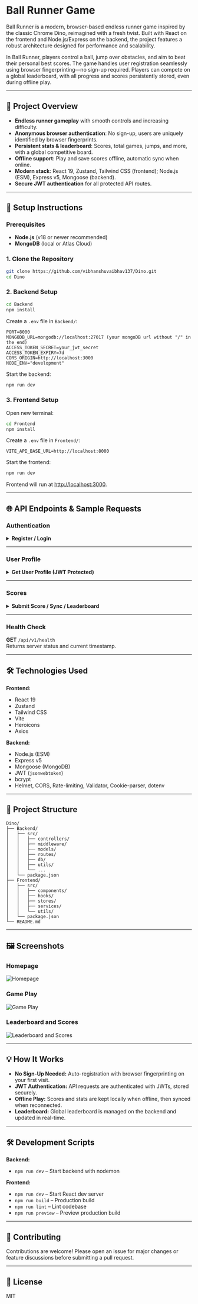 # Ball Runner Game

Ball Runner is a modern, browser-based endless runner game inspired by the classic Chrome Dino, reimagined with a fresh twist. Built with React on the frontend and Node.js/Express on the backend, the project features a robust architecture designed for performance and scalability.

In Ball Runner, players control a ball, jump over obstacles, and aim to beat their personal best scores. The game handles user registration seamlessly using browser fingerprinting—no sign-up required. Players can compete on a global leaderboard, with all progress and scores persistently stored, even during offline play.

---

## 📝 Project Overview

- **Endless runner gameplay** with smooth controls and increasing difficulty.
- **Anonymous browser authentication**: No sign-up, users are uniquely identified by browser fingerprints.
- **Persistent stats & leaderboard**: Scores, total games, jumps, and more, with a global competitive board.
- **Offline support**: Play and save scores offline, automatic sync when online.
- **Modern stack**: React 19, Zustand, Tailwind CSS (frontend); Node.js (ESM), Express v5, Mongoose (backend).
- **Secure JWT authentication** for all protected API routes.

---

## 🚀 Setup Instructions

### Prerequisites

- **Node.js** (v18 or newer recommended)
- **MongoDB** (local or Atlas Cloud)

### 1. Clone the Repository

```bash
git clone https://github.com/vibhanshuvaibhav137/Dino.git
cd Dino
```

### 2. Backend Setup

```bash
cd Backend
npm install
```

Create a `.env` file in `Backend/`:

```
PORT=8000
MONGODB_URL=mongodb://localhost:27017 (your mongoDB url without "/" in the end)
ACCESS_TOKEN_SECRET=your_jwt_secret
ACCESS_TOKEN_EXPIRY=7d
CORS_ORIGIN=http://localhost:3000
NODE_ENV="development"
```

Start the backend:

```bash
npm run dev
```

### 3. Frontend Setup

Open new terminal:

```bash
cd Frontend
npm install
```

Create a `.env` file in `Frontend/`:

```
VITE_API_BASE_URL=http://localhost:8000
```

Start the frontend:

```bash
npm run dev
```

Frontend will run at [http://localhost:3000](http://localhost:3000).

---

## 🌐 API Endpoints & Sample Requests

### **Authentication**

<details>
<summary><strong>Register / Login</strong></summary>

**POST** `/api/v1/auth/register`  
**POST** `/api/v1/auth/login`

Sample Request:
```json
{
  "browserId": "unique-browser-id",
  "browserFingerprint": "fingerprint-string",
  "userAgent": "Mozilla/5.0 ..."
}
```
</details>

---

### **User Profile**

<details>
<summary><strong>Get User Profile (JWT Protected)</strong></summary>

**GET** `/api/v1/user/profile`  
_Headers_: `Authorization: Bearer <token>`

Response:
```json
{
  "user": {
    "_id": "...",
    "browserId": "...",
    "gamesPlayed": 2,
    "highScore": 100,
    ...
  }
}
```
</details>

---

### **Scores**

<details>
<summary><strong>Submit Score / Sync / Leaderboard</strong></summary>

**POST** `/api/v1/scores/`  
**POST** `/api/v1/scores/sync`  
**GET** `/api/v1/scores/leaderboard`  
**GET** `/api/v1/scores/user-score` (JWT Protected)

Sample Submit Score:
```json
{
  "score": 120,
  "gameData": {
    "jumps": 10,
    "obstaclesHit": 1
  }
}
```
</details>

---

### **Health Check**

**GET** `/api/v1/health`  
Returns server status and current timestamp.

---

## 🛠 Technologies Used

**Frontend:**
- React 19
- Zustand
- Tailwind CSS
- Vite
- Heroicons
- Axios

**Backend:**
- Node.js (ESM)
- Express v5
- Mongoose (MongoDB)
- JWT (`jsonwebtoken`)
- bcrypt
- Helmet, CORS, Rate-limiting, Validator, Cookie-parser, dotenv

---

## 📁 Project Structure

```
Dino/
├── Backend/
│   ├── src/
│   │   ├── controllers/
│   │   ├── middleware/
│   │   ├── models/
│   │   ├── routes/
│   │   ├── db/
│   │   ├── utils/
│   │   └── ...
│   └── package.json
├── Frontend/
│   ├── src/
│   │   ├── components/
│   │   ├── hooks/
│   │   ├── stores/
│   │   ├── services/
│   │   └── utils/
│   └── package.json
└── README.md
```

---

## 🖼️ Screenshots

### Homepage 
![Homepage](https://github.com/vibhanshuvaibhav137/ScoreCard-App/blob/02ad62e4a791975215786f191024a79efa24836a/ig1.png)


### Game Play
![Game Play](https://github.com/vibhanshuvaibhav137/ScoreCard-App/blob/02ad62e4a791975215786f191024a79efa24836a/ig2.png)


### Leaderboard and Scores
![Leaderboard and Scores](https://github.com/vibhanshuvaibhav137/ScoreCard-App/blob/02ad62e4a791975215786f191024a79efa24836a/ig3.png)

---

## 💡 How It Works

- **No Sign-Up Needed:** Auto-registration with browser fingerprinting on your first visit.
- **JWT Authentication:** API requests are authenticated with JWTs, stored securely.
- **Offline Play:** Scores and stats are kept locally when offline, then synced when reconnected.
- **Leaderboard:** Global leaderboard is managed on the backend and updated in real-time.

---

## 🛠 Development Scripts

**Backend:**
- `npm run dev` – Start backend with nodemon

**Frontend:**
- `npm run dev` – Start React dev server
- `npm run build` – Production build
- `npm run lint` – Lint codebase
- `npm run preview` – Preview production build

---

## 🤝 Contributing

Contributions are welcome! Please open an issue for major changes or feature discussions before submitting a pull request.

---

## 📄 License

MIT

